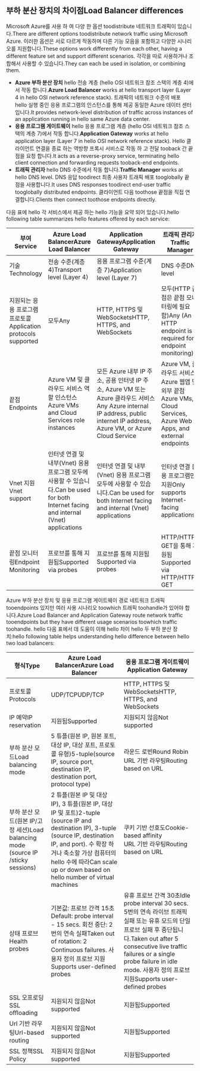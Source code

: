 ## <a name="load-balancer-differences"></a><span data-ttu-id="5d9ec-101">부하 분산 장치의 차이점</span><span class="sxs-lookup"><span data-stu-id="5d9ec-101">Load Balancer differences</span></span>

<span data-ttu-id="5d9ec-102">Microsoft Azure를 사용 하 여 다양 한 옵션 toodistribute 네트워크 트래픽이 있습니다.</span><span class="sxs-lookup"><span data-stu-id="5d9ec-102">There are different options toodistribute network traffic using Microsoft Azure.</span></span> <span data-ttu-id="5d9ec-103">이러한 옵션은 서로 다르게 작동하며 다른 기능 모음을 포함하고 다양한 시나리오를 지원합니다.</span><span class="sxs-lookup"><span data-stu-id="5d9ec-103">These options work differently from each other, having a different feature set and support different scenarios.</span></span> <span data-ttu-id="5d9ec-104">각각을 따로 사용하거나 조합해서 사용할 수 있습니다.</span><span class="sxs-lookup"><span data-stu-id="5d9ec-104">They can each be used in isolation, or combining them.</span></span>

* <span data-ttu-id="5d9ec-105">**Azure 부하 분산 장치** hello 전송 계층 (hello OSI 네트워크 참조 스택의 계층 4)에서 작동 합니다.</span><span class="sxs-lookup"><span data-stu-id="5d9ec-105">**Azure Load Balancer** works at hello transport layer (Layer 4 in hello OSI network reference stack).</span></span> <span data-ttu-id="5d9ec-106">트래픽의 네트워크 수준의 배포 hello 실행 중인 응용 프로그램의 인스턴스를 통해 제공 동일한 Azure 데이터 센터입니다.</span><span class="sxs-lookup"><span data-stu-id="5d9ec-106">It provides network-level distribution of traffic across instances of an application running in hello same Azure data center.</span></span>
* <span data-ttu-id="5d9ec-107">**응용 프로그램 게이트웨이** hello 응용 프로그램 계층 (hello OSI 네트워크 참조 스택의 계층 7)에서 작동 합니다.</span><span class="sxs-lookup"><span data-stu-id="5d9ec-107">**Application Gateway** works at hello application layer (Layer 7 in hello OSI network reference stack).</span></span> <span data-ttu-id="5d9ec-108">Hello 클라이언트 연결을 종료 하는 역방향 프록시 서비스로 작동 하 고 전달 tooback 간 끝점을 요청 합니다.</span><span class="sxs-lookup"><span data-stu-id="5d9ec-108">It acts as a reverse-proxy service, terminating hello client connection and forwarding requests tooback-end endpoints.</span></span>
* <span data-ttu-id="5d9ec-109">**트래픽 관리자** hello DNS 수준에서 작동 합니다.</span><span class="sxs-lookup"><span data-stu-id="5d9ec-109">**Traffic Manager** works at hello DNS level.</span></span>  <span data-ttu-id="5d9ec-110">DNS 응답 toodirect 최종 사용자 트래픽 배포 tooglobally 끝점을 사용합니다.</span><span class="sxs-lookup"><span data-stu-id="5d9ec-110">It uses DNS responses toodirect end-user traffic tooglobally distributed endpoints.</span></span> <span data-ttu-id="5d9ec-111">클라이언트 다음 toothose 끝점을 직접 연결합니다.</span><span class="sxs-lookup"><span data-stu-id="5d9ec-111">Clients then connect toothose endpoints directly.</span></span>

<span data-ttu-id="5d9ec-112">다음 표에 hello 각 서비스에서 제공 하는 hello 기능을 요약 되어 있습니다.</span><span class="sxs-lookup"><span data-stu-id="5d9ec-112">hello following table summarizes hello features offered by each service:</span></span>

| <span data-ttu-id="5d9ec-113">부여</span><span class="sxs-lookup"><span data-stu-id="5d9ec-113">Service</span></span> | <span data-ttu-id="5d9ec-114">Azure Load Balancer</span><span class="sxs-lookup"><span data-stu-id="5d9ec-114">Azure Load Balancer</span></span> | <span data-ttu-id="5d9ec-115">Application Gateway</span><span class="sxs-lookup"><span data-stu-id="5d9ec-115">Application Gateway</span></span> | <span data-ttu-id="5d9ec-116">트래픽 관리자</span><span class="sxs-lookup"><span data-stu-id="5d9ec-116">Traffic Manager</span></span> |
| --- | --- | --- | --- |
| <span data-ttu-id="5d9ec-117">기술</span><span class="sxs-lookup"><span data-stu-id="5d9ec-117">Technology</span></span> |<span data-ttu-id="5d9ec-118">전송 수준(계층 4)</span><span class="sxs-lookup"><span data-stu-id="5d9ec-118">Transport level (Layer 4)</span></span> |<span data-ttu-id="5d9ec-119">응용 프로그램 수준(계층 7)</span><span class="sxs-lookup"><span data-stu-id="5d9ec-119">Application level (Layer 7)</span></span> |<span data-ttu-id="5d9ec-120">DNS 수준</span><span class="sxs-lookup"><span data-stu-id="5d9ec-120">DNS level</span></span> |
| <span data-ttu-id="5d9ec-121">지원되는 응용 프로그램 프로토콜</span><span class="sxs-lookup"><span data-stu-id="5d9ec-121">Application protocols supported</span></span> |<span data-ttu-id="5d9ec-122">모두</span><span class="sxs-lookup"><span data-stu-id="5d9ec-122">Any</span></span> |<span data-ttu-id="5d9ec-123">HTTP, HTTPS 및 WebSockets</span><span class="sxs-lookup"><span data-stu-id="5d9ec-123">HTTP, HTTPS, and WebSockets</span></span> |<span data-ttu-id="5d9ec-124">모두(HTTP 끝점은 끝점 모니터링에 필요함)</span><span class="sxs-lookup"><span data-stu-id="5d9ec-124">Any (An HTTP endpoint is required for endpoint monitoring)</span></span> |
| <span data-ttu-id="5d9ec-125">끝점</span><span class="sxs-lookup"><span data-stu-id="5d9ec-125">Endpoints</span></span> |<span data-ttu-id="5d9ec-126">Azure VM 및 클라우드 서비스 역할 인스턴스</span><span class="sxs-lookup"><span data-stu-id="5d9ec-126">Azure VMs and Cloud Services role instances</span></span> |<span data-ttu-id="5d9ec-127">모든 Azure 내부 IP 주소, 공용 인터넷 IP 주소, Azure VM 또는 Azure 클라우드 서비스</span><span class="sxs-lookup"><span data-stu-id="5d9ec-127">Any Azure internal IP address, public internet IP address, Azure VM, or Azure Cloud Service</span></span> |<span data-ttu-id="5d9ec-128">Azure VM, 클라우드 서비스, Azure 웹앱 및 외부 끝점</span><span class="sxs-lookup"><span data-stu-id="5d9ec-128">Azure VMs, Cloud Services, Azure Web Apps, and external endpoints</span></span> |
| <span data-ttu-id="5d9ec-129">Vnet 지원</span><span class="sxs-lookup"><span data-stu-id="5d9ec-129">Vnet support</span></span> |<span data-ttu-id="5d9ec-130">인터넷 연결 및 내부(Vnet) 응용 프로그램 모두에 사용할 수 있습니다.</span><span class="sxs-lookup"><span data-stu-id="5d9ec-130">Can be used for both Internet facing and internal (Vnet) applications</span></span> |<span data-ttu-id="5d9ec-131">인터넷 연결 및 내부(Vnet) 응용 프로그램 모두에 사용할 수 있습니다.</span><span class="sxs-lookup"><span data-stu-id="5d9ec-131">Can be used for both Internet facing and internal (Vnet) applications</span></span> |<span data-ttu-id="5d9ec-132">인터넷 연결 응용 프로그램만 지원</span><span class="sxs-lookup"><span data-stu-id="5d9ec-132">Only supports Internet-facing applications</span></span> |
| <span data-ttu-id="5d9ec-133">끝점 모니터링</span><span class="sxs-lookup"><span data-stu-id="5d9ec-133">Endpoint Monitoring</span></span> |<span data-ttu-id="5d9ec-134">프로브를 통해 지원됨</span><span class="sxs-lookup"><span data-stu-id="5d9ec-134">Supported via probes</span></span> |<span data-ttu-id="5d9ec-135">프로브를 통해 지원됨</span><span class="sxs-lookup"><span data-stu-id="5d9ec-135">Supported via probes</span></span> |<span data-ttu-id="5d9ec-136">HTTP/HTTPS GET을 통해 지원됨</span><span class="sxs-lookup"><span data-stu-id="5d9ec-136">Supported via HTTP/HTTPS GET</span></span> |

<span data-ttu-id="5d9ec-137">Azure 부하 분산 장치 및 응용 프로그램 게이트웨이 경로 네트워크 트래픽 tooendpoints 있지만 여러 사용 시나리오 toowhich 트래픽 toohandle가 있어야 합니다.</span><span class="sxs-lookup"><span data-stu-id="5d9ec-137">Azure Load Balancer and Application Gateway route network traffic tooendpoints but they have different usage scenarios toowhich traffic toohandle.</span></span> <span data-ttu-id="5d9ec-138">hello 다음 표에서 데 도움이 이해 hello 차이 hello 두 부하 분산 장치:</span><span class="sxs-lookup"><span data-stu-id="5d9ec-138">hello following table helps understanding hello difference between hello two load balancers:</span></span>

| <span data-ttu-id="5d9ec-139">형식</span><span class="sxs-lookup"><span data-stu-id="5d9ec-139">Type</span></span> | <span data-ttu-id="5d9ec-140">Azure Load Balancer</span><span class="sxs-lookup"><span data-stu-id="5d9ec-140">Azure Load Balancer</span></span> | <span data-ttu-id="5d9ec-141">응용 프로그램 게이트웨이</span><span class="sxs-lookup"><span data-stu-id="5d9ec-141">Application Gateway</span></span> |
| --- | --- | --- |
| <span data-ttu-id="5d9ec-142">프로토콜</span><span class="sxs-lookup"><span data-stu-id="5d9ec-142">Protocols</span></span> |<span data-ttu-id="5d9ec-143">UDP/TCP</span><span class="sxs-lookup"><span data-stu-id="5d9ec-143">UDP/TCP</span></span> |<span data-ttu-id="5d9ec-144">HTTP, HTTPS 및 WebSockets</span><span class="sxs-lookup"><span data-stu-id="5d9ec-144">HTTP, HTTPS, and WebSockets</span></span> |
| <span data-ttu-id="5d9ec-145">IP 예약</span><span class="sxs-lookup"><span data-stu-id="5d9ec-145">IP reservation</span></span> |<span data-ttu-id="5d9ec-146">지원됨</span><span class="sxs-lookup"><span data-stu-id="5d9ec-146">Supported</span></span> |<span data-ttu-id="5d9ec-147">지원되지 않음</span><span class="sxs-lookup"><span data-stu-id="5d9ec-147">Not supported</span></span> |
| <span data-ttu-id="5d9ec-148">부하 분산 모드</span><span class="sxs-lookup"><span data-stu-id="5d9ec-148">Load balancing mode</span></span> |<span data-ttu-id="5d9ec-149">5 튜플(원본 IP, 원본 포트, 대상 IP, 대상 포트, 프로토콜 유형)</span><span class="sxs-lookup"><span data-stu-id="5d9ec-149">5-tuple(source IP, source port, destination IP, destination port, protocol type)</span></span> |<span data-ttu-id="5d9ec-150">라운드 로빈</span><span class="sxs-lookup"><span data-stu-id="5d9ec-150">Round Robin</span></span><br><span data-ttu-id="5d9ec-151">URL 기반 라우팅</span><span class="sxs-lookup"><span data-stu-id="5d9ec-151">Routing based on URL</span></span> |
| <span data-ttu-id="5d9ec-152">부하 분산 모드(원본 IP/고정 세션)</span><span class="sxs-lookup"><span data-stu-id="5d9ec-152">Load balancing mode (source IP /sticky sessions)</span></span> |<span data-ttu-id="5d9ec-153">2 튜플(원본 IP 및 대상 IP), 3 튜플(원본 IP, 대상 IP 및 포트)</span><span class="sxs-lookup"><span data-stu-id="5d9ec-153">2-tuple (source IP and destination IP), 3-tuple (source IP, destination IP, and port).</span></span> <span data-ttu-id="5d9ec-154">수 확장 하거나 축소할 가상 컴퓨터의 hello 수에 따라</span><span class="sxs-lookup"><span data-stu-id="5d9ec-154">Can scale up or down based on hello number of virtual machines</span></span> |<span data-ttu-id="5d9ec-155">쿠키 기반 선호도</span><span class="sxs-lookup"><span data-stu-id="5d9ec-155">Cookie-based affinity</span></span><br><span data-ttu-id="5d9ec-156">URL 기반 라우팅</span><span class="sxs-lookup"><span data-stu-id="5d9ec-156">Routing based on URL</span></span> |
| <span data-ttu-id="5d9ec-157">상태 프로브</span><span class="sxs-lookup"><span data-stu-id="5d9ec-157">Health probes</span></span> |<span data-ttu-id="5d9ec-158">기본값: 프로브 간격 15초</span><span class="sxs-lookup"><span data-stu-id="5d9ec-158">Default: probe interval - 15 secs.</span></span> <span data-ttu-id="5d9ec-159">회전 중단: 2번의 연속 실패</span><span class="sxs-lookup"><span data-stu-id="5d9ec-159">Taken out of rotation: 2 Continuous failures.</span></span> <span data-ttu-id="5d9ec-160">사용자 정의 프로브 지원</span><span class="sxs-lookup"><span data-stu-id="5d9ec-160">Supports user-defined probes</span></span> |<span data-ttu-id="5d9ec-161">유휴 프로브 간격 30초</span><span class="sxs-lookup"><span data-stu-id="5d9ec-161">Idle probe interval 30 secs.</span></span> <span data-ttu-id="5d9ec-162">5번의 연속 라이브 트래픽 실패 또는 유휴 모드의 단일 프로브 실패 후 중단됩니다.</span><span class="sxs-lookup"><span data-stu-id="5d9ec-162">Taken out after 5 consecutive live traffic failures or a single probe failure in idle mode.</span></span> <span data-ttu-id="5d9ec-163">사용자 정의 프로브 지원</span><span class="sxs-lookup"><span data-stu-id="5d9ec-163">Supports user-defined probes</span></span> |
| <span data-ttu-id="5d9ec-164">SSL 오프로딩</span><span class="sxs-lookup"><span data-stu-id="5d9ec-164">SSL offloading</span></span> |<span data-ttu-id="5d9ec-165">지원되지 않음</span><span class="sxs-lookup"><span data-stu-id="5d9ec-165">Not supported</span></span> |<span data-ttu-id="5d9ec-166">지원됨</span><span class="sxs-lookup"><span data-stu-id="5d9ec-166">Supported</span></span> |
| <span data-ttu-id="5d9ec-167">Url 기반 라우팅</span><span class="sxs-lookup"><span data-stu-id="5d9ec-167">Url-based routing</span></span> | <span data-ttu-id="5d9ec-168">지원되지 않음</span><span class="sxs-lookup"><span data-stu-id="5d9ec-168">Not supported</span></span> | <span data-ttu-id="5d9ec-169">지원됨</span><span class="sxs-lookup"><span data-stu-id="5d9ec-169">Supported</span></span>|
| <span data-ttu-id="5d9ec-170">SSL 정책</span><span class="sxs-lookup"><span data-stu-id="5d9ec-170">SSL Policy</span></span> | <span data-ttu-id="5d9ec-171">지원되지 않음</span><span class="sxs-lookup"><span data-stu-id="5d9ec-171">Not supported</span></span> | <span data-ttu-id="5d9ec-172">지원됨</span><span class="sxs-lookup"><span data-stu-id="5d9ec-172">Supported</span></span>|
